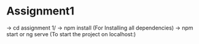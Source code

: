 # Assignment1

-> cd assignment 1/
-> npm install   (For Installing all dependencies)
-> npm start or ng serve (To start the project on localhost:)

